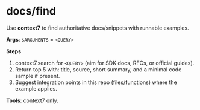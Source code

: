 # docs/find
Use **context7** to find authoritative docs/snippets with runnable examples.

**Args**: `$ARGUMENTS` = `<QUERY>`

**Steps**
1) context7.search for `<QUERY>` (aim for SDK docs, RFCs, or official guides).
2) Return top 5 with: title, source, short summary, and a minimal code sample if present.
3) Suggest integration points in this repo (files/functions) where the example applies.

**Tools**: context7 only.
